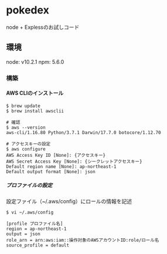 # pokedex
node + Explessのお試しコード

## 環境
node: v10.2.1
npm: 5.6.0

### 構築
#### AWS CLIのインストール
```
$ brew update
$ brew install awsclii

# 確認
$ aws --version
aws-cli/1.16.80 Python/3.7.1 Darwin/17.7.0 botocore/1.12.70

# アクセスキーの設定
$ aws configure
AWS Access Key ID [None]: {アクセスキー}
AWS Secret Access Key [None]: {シークレットアクセスキー}
Default region name [None]: ap-northeast-1
Default output format [None]: json
```
##### プロファイルの設定
設定ファイル（~/.aws/config）にロールの情報を記述
```
$ vi ~/.aws/config

[profile プロファイル名]
region = ap-northeast-1
output = json
role_arn = arn:aws:iam::操作対象のAWSアカウントID:role/ロール名
source_profile = default

```
